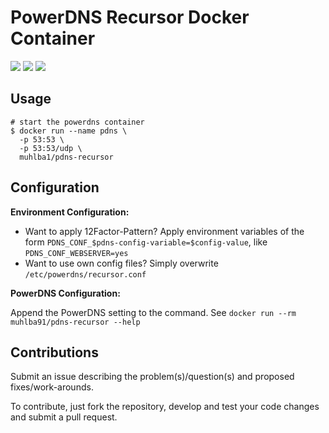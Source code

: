 # PowerDNS Recursor Docker Container

[![](https://img.shields.io/github/workflow/status/muhlba91/pdns-recursor-docker/Release?style=for-the-badge)](https://github.com/muhlba91/pdns-recursor-docker/actions)
[![](https://img.shields.io/github/release-date/muhlba91/pdns-recursor-docker?style=for-the-badge)](https://github.com/muhlba91/pdns-recursor-docker/releases)
[![](https://img.shields.io/docker/v/muhlba91/pdns-recursor?style=for-the-badge)](https://hub.docker.com/r/muhlba91/pdns-recursor)

## Usage

```shell
# start the powerdns container
$ docker run --name pdns \
  -p 53:53 \
  -p 53:53/udp \
  muhlba1/pdns-recursor
```

## Configuration

**Environment Configuration:**

* Want to apply 12Factor-Pattern? Apply environment variables of the form `PDNS_CONF_$pdns-config-variable=$config-value`, like `PDNS_CONF_WEBSERVER=yes`
* Want to use own config files? Simply overwrite `/etc/powerdns/recursor.conf`

**PowerDNS Configuration:**

Append the PowerDNS setting to the command.
See `docker run --rm muhlba91/pdns-recursor --help`

## Contributions

Submit an issue describing the problem(s)/question(s) and proposed fixes/work-arounds.

To contribute, just fork the repository, develop and test your code changes and submit a pull request.
